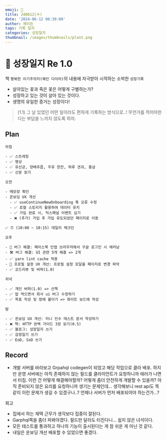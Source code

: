 ```yaml
---
emoji: 🌱
title: 240612(수)
date: '2024-06-12 08:30:00'
author: 제이든
tags: 기록 일지
categories: 성장일지
thumbnail: /images/thumbnails/plant.png
---
```


# 🌱 성장일지 Re 1.0

책 `행복한 이기주의자(웨인 다이어)`의 내용에 자극받아 시작하는 소박한 `성장기록`

- 살아있는 꽃과 죽은 꽃은 어떻게 구별하는가?
- 성장하고 있는 것이 살아 있는 것이다.
- 생명의 유일한 증거는 성장이다!

> (1.1) 그 날 있었던 어떤 일이라도 편하게 기록하는 방식으로..! 무언가를 적어야한다는 부담을 느끼지 않도록 하자.

## Plan

```plaintext
아침

- ✅ 스트레칭
- ✅ 명상
- ✅ 유산균, 양배추즙, 우유 한잔, 하루 견과, 홍삼
- ✅ 신문 읽기

오전

- 메모장 확인
- 온보딩 UX 개선
  - ✅ useContinueNewOnboarding 훅 오류 수정
  - ✅ 로컬 스토리지 활용하여 데이터 유지
  - ✅ 가입 완료 시, 믹스패널 이벤트 심기
  - ❌ (추가) 가입 후 가입 유도되었던 페이지로 이동

✅ ⏰ (10:00 ~ 10:15) 데일리 체크인

오후

- 🌱 버그 해결: 페이스북 인앱 브라우저에서 구글 로그인 시 에러남
- 🛠️ 버그 해결: UI 관련 5개 해결 => 2개
- ✅ yarn lint cache 적용
- 🌱 프로필 설정 UX 개선: 프로필 설정 모달을 페이지로 변경 파악
- ✅ 코드리뷰 및 버퍼(1.0)

저녁

- ✅ 개인 버퍼(1.0) => 산책
- ✅ 밥 먹으면서 회사 ui 버그 수정하기
- ✅ 목표 작성 및 방에 붙이기 => 화이트 보드에 작성

밤

- ✅ 온보딩 UX 개선: 미니 인수 테스트 문서 작성하기
- ❌ 책: HTTP 완벽 가이드 3장 읽기(0.5)
- ✅ 블로그: 성장일지 쓰기
- ✅ 감정일기 쓰기
- ✅ EoD, SoD 쓰기
```

## Record

- 개발 서버를 바라보고 Grpahql codegen이 되었고 해당 작업으로 클라 배포. 하지만 운영 서버에는 아직 존재하지 않는 필드를 클라이언트가 요청하니까 에러가 나면서 터짐. 이런 건 어떻게 해결해야할까? 어떻게 좀더 안전하게 개발할 수 있을까? 아직 준비되지 않은 요리를 요청하니까 생기는 문제인데... 생각해보니 rest api도 똑같이 이런 문제가 생길 수 있겠구나..? 언제나 서버가 먼저 배포되어야 하는건가...?

회고

- 집에서 하는 재택 근무가 생각보다 집중이 잘된다.
- Garphql쪽을 좀더 파봐야겠다. 필드만 달라도 터진다니... 쉽지 않은 녀석이다.
- 모든 테스트를 통과하고 하나의 기능이 출시된다는 게 참 쉬운 게 아닌 것 같다.
- 내일은 온보딩 개선 배포할 수 있었으면 좋겠다.
